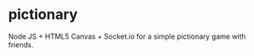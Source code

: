 # pictionary

Node JS + HTML5 Canvas + Socket.io for a simple pictionary game with friends.

  ````node app
